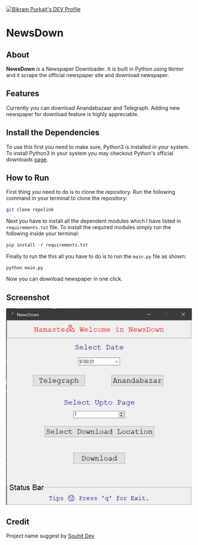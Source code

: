 <a href="https://dev.to/iambikrampurkait">
  <img src="https://d2fltix0v2e0sb.cloudfront.net/dev-badge.svg" alt="Bikram Purkait's DEV Profile" height="30" width="30">
</a>

 # NewsDown 

 ## About   
 **NewsDown** is a Newspaper Downloader. It is built in Python using tkinter and it scrape the official newspaper site and download newspaper.     

## Features   
Currently you can download Anandabazaar and Telegraph. Adding new newspaper for download feature is highly appreciable.

## Install the Dependencies

To use this first you need to make sure, Python3 is installed in your system.
To install Python3 in your system you may checkout Python's official downloads [page](https://www.python.org/downloads/).

## How to Run

First thing you need to do is to clone the repository. Run the following command in your terminal to clone the repository:
```bash
git clone repolink
```
Next you have to install all the dependent modules which I have listed in ```requirements.txt``` file.
To install the required modules simply run the following inside your terminal: 
```python
pip install -r requirements.txt
```
Finally to run the this all you have to do is to run the ```main.py``` file as shown:
```
python main.py
```
Now you can download newspaper in one click.

## Screenshot
![image](screenshot/sample.jpg)

## Credit
Project name suggest by [Souhit Dey](https://github.com/OBITORASU)
